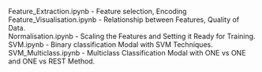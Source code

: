 Feature_Extraction.ipynb - Feature selection, Encoding<br>
Feature_Visualisation.ipynb - Relationship between Features, Quality of Data.<br>
Normalisation.ipynb - Scaling the Features and Setting it Ready for Training. <br>
SVM.ipynb - Binary classification Modal with SVM Techniques.<br>
SVM_Multiclass.ipynb - Multiclass Classification Modal with ONE vs ONE and ONE vs REST Method. <br>

